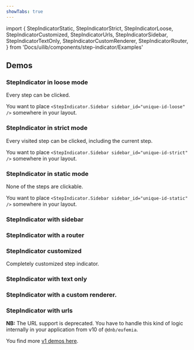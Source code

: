 ```yaml
---
showTabs: true
---
```


import {
StepIndicatorStatic,
StepIndicatorStrict,
StepIndicatorLoose,
StepIndicatorCustomized,
StepIndicatorUrls,
StepIndicatorSidebar,
StepIndicatorTextOnly,
StepIndicatorCustomRenderer,
StepIndicatorRouter,
} from 'Docs/uilib/components/step-indicator/Examples'

## Demos

### StepIndicator in loose mode

Every step can be clicked.

You want to place `<StepIndicator.Sidebar sidebar_id="unique-id-loose" />` somewhere in your layout.

<StepIndicatorLoose />

### StepIndicator in strict mode

Every visited step can be clicked, including the current step.

You want to place `<StepIndicator.Sidebar sidebar_id="unique-id-strict" />` somewhere in your layout.

<StepIndicatorStrict />

### StepIndicator in static mode

None of the steps are clickable.

You want to place `<StepIndicator.Sidebar sidebar_id="unique-id-static" />` somewhere in your layout.

<StepIndicatorStatic />

### StepIndicator with sidebar

<StepIndicatorSidebar />

### StepIndicator with a router

<StepIndicatorRouter />

### StepIndicator customized

Completely customized step indicator.

<StepIndicatorCustomized />

### StepIndicator with text only

<StepIndicatorTextOnly />

### StepIndicator with a custom renderer.

<StepIndicatorCustomRenderer />

### StepIndicator with urls

**NB:** The URL support is deprecated. You have to handle this kind of logic internally in your application from v10 of `@dnb/eufemia`.

You find more [v1 demos here](/uilib/components/step-indicator/demos-v1).

<StepIndicatorUrls />
